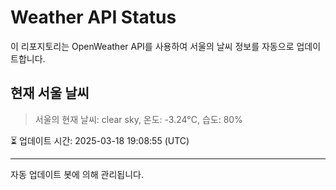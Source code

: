 
# Weather API Status

이 리포지토리는 OpenWeather API를 사용하여 서울의 날씨 정보를 자동으로 업데이트합니다.

## 현재 서울 날씨
> 서울의 현재 날씨: clear sky, 온도: -3.24°C, 습도: 80%

⏳ 업데이트 시간: 2025-03-18 19:08:55 (UTC)

---
자동 업데이트 봇에 의해 관리됩니다.
